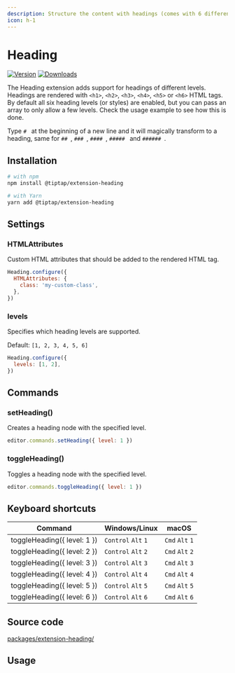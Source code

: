 ```yaml
---
description: Structure the content with headings (comes with 6 different levels or less).
icon: h-1
---
```


# Heading
[![Version](https://img.shields.io/npm/v/@tiptap/extension-heading.svg?label=version)](https://www.npmjs.com/package/@tiptap/extension-heading)
[![Downloads](https://img.shields.io/npm/dm/@tiptap/extension-heading.svg)](https://npmcharts.com/compare/@tiptap/extension-heading?minimal=true)

The Heading extension adds support for headings of different levels. Headings are rendered with `<h1>`, `<h2>`, `<h3>`, `<h4>`, `<h5>` or `<h6>` HTML tags. By default all six heading levels (or styles) are enabled, but you can pass an array to only allow a few levels. Check the usage example to see how this is done.

Type <code>#&nbsp;</code> at the beginning of a new line and it will magically transform to a heading, same for <code>##&nbsp;</code>, <code>###&nbsp;</code>, <code>####&nbsp;</code>, <code>#####&nbsp;</code> and <code>######&nbsp;</code>.

## Installation
```bash
# with npm
npm install @tiptap/extension-heading

# with Yarn
yarn add @tiptap/extension-heading
```

## Settings

### HTMLAttributes
Custom HTML attributes that should be added to the rendered HTML tag.

```js
Heading.configure({
  HTMLAttributes: {
    class: 'my-custom-class',
  },
})
```

### levels
Specifies which heading levels are supported.

Default: `[1, 2, 3, 4, 5, 6]`

```js
Heading.configure({
  levels: [1, 2],
})
```

## Commands

### setHeading()
Creates a heading node with the specified level.

```js
editor.commands.setHeading({ level: 1 })
```

### toggleHeading()
Toggles a heading node with the specified level.

```js
editor.commands.toggleHeading({ level: 1 })
```

## Keyboard shortcuts
| Command                     | Windows/Linux                 | macOS                     |
| --------------------------- | ----------------------------- | ------------------------- |
| toggleHeading({ level: 1 }) | `Control`&nbsp;`Alt`&nbsp;`1` | `Cmd`&nbsp;`Alt`&nbsp;`1` |
| toggleHeading({ level: 2 }) | `Control`&nbsp;`Alt`&nbsp;`2` | `Cmd`&nbsp;`Alt`&nbsp;`2` |
| toggleHeading({ level: 3 }) | `Control`&nbsp;`Alt`&nbsp;`3` | `Cmd`&nbsp;`Alt`&nbsp;`3` |
| toggleHeading({ level: 4 }) | `Control`&nbsp;`Alt`&nbsp;`4` | `Cmd`&nbsp;`Alt`&nbsp;`4` |
| toggleHeading({ level: 5 }) | `Control`&nbsp;`Alt`&nbsp;`5` | `Cmd`&nbsp;`Alt`&nbsp;`5` |
| toggleHeading({ level: 6 }) | `Control`&nbsp;`Alt`&nbsp;`6` | `Cmd`&nbsp;`Alt`&nbsp;`6` |

## Source code
[packages/extension-heading/](https://github.com/ueberdosis/tiptap/blob/main/packages/extension-heading/)

## Usage
<tiptap-demo name="Nodes/Heading"></tiptap-demo>
